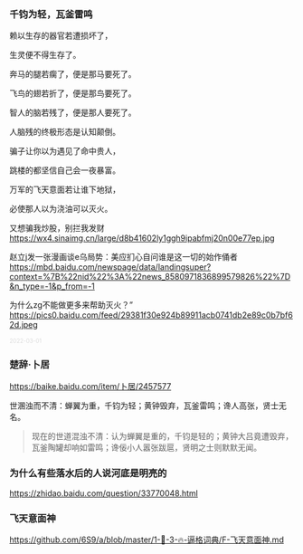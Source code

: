 ### 千钧为轻，瓦釜雷鸣

赖以生存的器官若遭损坏了，

生灵便不得生存了。

奔马的腿若瘸了，便是那马要死了。

飞鸟的翅若折了，便是那鸟要死了。

智人的脑若残了，便是那人要死了。

人脑残的终极形态是认知颠倒。

骗子让你以为遇见了命中贵人，

跳楼的都坚信自己会一夜暴富。

万军的飞天意面若让谁下地狱，

必使那人以为浇油可以灭火。

又想骗我炒股，别拦我发财
https://wx4.sinaimg.cn/large/d8b41602ly1ggh9ipabfmj20n00e77ep.jpg

赵立j发一张漫画谈e乌局势：美应扪心自问谁是这一切的始作俑者
https://mbd.baidu.com/newspage/data/landingsuper?context=%7B%22nid%22%3A%22news_8580971836899579826%22%7D&n_type=-1&p_from=-1

为什么zg不能做更多来帮助灭火？”
https://pics0.baidu.com/feed/29381f30e924b89911acb0741db2e89c0b7bf62d.jpeg

<font size="1" style="color:#DCDCDC">2022-03-01</font>

### 楚辞·卜居
https://baike.baidu.com/item/卜居/2457577

世溷浊而不清：蝉翼为重，千钧为轻；黄钟毁弃，瓦釜雷鸣；谗人高张，贤士无名。
>现在的世道混浊不清：认为蝉翼是重的，千钧是轻的；黄钟大吕竟遭毁弃，瓦釜陶罐却响如雷鸣；谗佞小人嚣张跋扈，贤明之士则默默无闻。

### 为什么有些落水后的人说河底是明亮的
https://zhidao.baidu.com/question/33770048.html

### 飞天意面神
https://github.com/6S9/a/blob/master/1-🌈-3-🔥-逼格词典/F-飞天意面神.md
